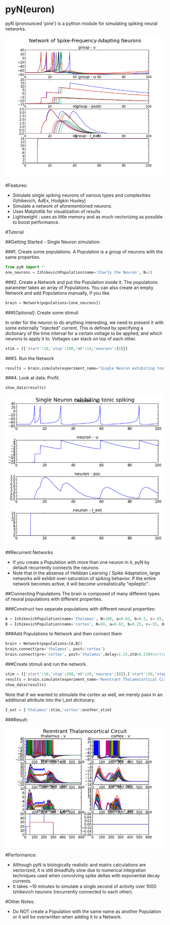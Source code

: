 pyN(euron)
===

pyN (pronounced 'pine') is a python module for simulating spiking neural networks.

![Alt text](/images/spike_freq_adapt_net.png)

#Features:

- Simulate single spiking neurons of various types and complexities (Izhikevich, AdEx, Hodgkin Huxley)
- Simulate a network of aforementioned neurons.
- Uses Matplotlib for visualization of results
- Lightweight : uses as little memory and as much vectorizing as possible to boost performance.

#Tutorial

##Getting Started - Single Neuron simulation:

###1. Create some populations.
A Population is a group of neurons with the same properties.

```python
from pyN import *
one_neurons = IzhikevichPopulation(name='Charly the Neuron', N=1)
```

###2. Create a Network and put the Population inside it.
The populations parameter takes an array of Populations. You can also create an empty Network and add Populations manually, if you like.

```python
brain = Network(populations=[one_neurons])
```
###[Optional]: Create some stimuli

In order for the neuron to do anything interesting, we need to present it with some externally "injected" current. This is defined by specifying a dictionary of the time interval for a certain voltage to be applied, and which neurons to apply it to. Voltages can stack on top of each other.

```python
stim = [{'start':10,'stop':100,'mV':14,'neurons':[0]}]
```

###3. Run the Network

```python
results = brain.simulate(experiment_name='Single Neuron exhibiting tonic spiking',T=100,dt=0.25,integration_time=30,I_ext={'Charly the Neuron':stim}, save_data='../data/', properties_to_save=['v','u','psc','I_ext'])
```

###4. Look at data. Profit.

```python
show_data(results)
```

![Alt text](/images/single_tonic_spiking.png)

##Recurrent Networks

- If you create a Population with more than one neuron in it, pyN by default recurrently connects the neurons.
- Note that in the absense of Hebbian Learning / Spike Adaptation, large networks will exhibit over-saturation of spiking behavior. If the entire network becomes active, it will become unrealistically "epileptic".


##Connecting Populations
The brain is composed of many different types of neural populations with different properties.

###Construct two separate populations with different neural properties:

```python
A = IzhikevichPopulation(name='thalamus', N=100, a=0.02, b=0.2, c=-65, d=6, v0=-70, u0=None)#tonic spiking
B = IzhikevichPopulation(name='cortex', N=50, a=0.02, b=0.25, c=-55, d=0.05, v0=-70, u0=None)#phasic bursting
```

###Add Populations to Network and then connect them

```python
brain = Network(populations=[A,B])
brain.connect(pre='thalamus', post='cortex')
brain.connect(pre='cortex', post='thalamus',delay=2.25,std=0.25)#corticothalamic loop longer than thalamocortical loop
```

###Create stimuli and run the network.

```python
stim = [{'start':10,'stop':200,'mV':20,'neurons':[0]},{'start':50,'stop':300,'mV':30,'neurons':[i for i in range(3)]}]
results = brain.simulate(experiment_name='Reentrant Thalamocortical Circuit',T=600,dt=0.25, integration_time=30, I_ext={'thalamus':stim}, save_data='../data/', properties_to_save=['v','u','psc','I_ext'])
show_data(results)
```

Note that if we wanted to stimulate the cortex as well, we merely pass in an additional attribute into the I_ext dictionary.

```python
I_ext = {'thalamus':stim,'cortex':another_stim}
```

###Result:

![Alt text](/images/thalamocortical-driving.png)

#Performance:
  - Although pyN is biologically realistic and matrix calculations are vectorized, it is still dreadfully slow due to numerical integration techniques used when convolving spike deltas with exponential decay currents.
  - It takes ~10 minutes to simulate a single second of activity over 1000 Izhikevich neurons (recurrently connected to each other).

#Other Notes:
  - Do NOT create a Population with the same name as another Population or it will be overwritten when adding it to a Network.
